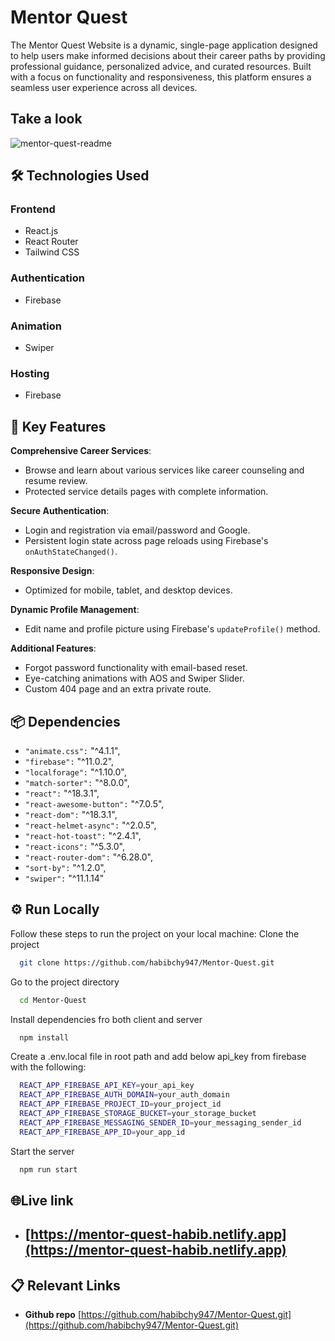 
# Mentor Quest

The Mentor Quest Website is a dynamic, single-page application designed to help users make informed decisions about their career paths by providing professional guidance, personalized advice, and curated resources. Built with a focus on functionality and responsiveness, this platform ensures a seamless user experience across all devices.





## Take a look
![mentor-quest-readme](https://github.com/user-attachments/assets/b1a11fd8-ccdc-4b91-8e98-b5fdba04a66d)
## 🛠️ Technologies Used
### Frontend
- React.js
- React Router
- Tailwind CSS
### Authentication
- Firebase
### Animation
- Swiper
### Hosting
- Firebase






## 🔑 Key Features

  **Comprehensive Career Services**:  
   - Browse and learn about various services like career counseling and resume review.  
   - Protected service details pages with complete information.  

  **Secure Authentication**:  
   - Login and registration via email/password and Google.  
   - Persistent login state across page reloads using Firebase's `onAuthStateChanged()`.  

  **Responsive Design**:  
   - Optimized for mobile, tablet, and desktop devices.  

  **Dynamic Profile Management**:  
   - Edit name and profile picture using Firebase's `updateProfile()` method.  

  **Additional Features**:  
   - Forgot password functionality with email-based reset.  
   - Eye-catching animations with AOS and Swiper Slider.  
   - Custom 404 page and an extra private route.  







    
## 📦 Dependencies
- `"animate.css":` "^4.1.1",
- `"firebase":` "^11.0.2",
- `"localforage":` "^1.10.0",
- `"match-sorter":` "^8.0.0",
- `"react":` "^18.3.1",
- `"react-awesome-button":` "^7.0.5",
- `"react-dom":` "^18.3.1",
- `"react-helmet-async":` "^2.0.5",
- `"react-hot-toast":` "^2.4.1",
- `"react-icons":` "^5.3.0",
- `"react-router-dom":` "^6.28.0",
- `"sort-by":` "^1.2.0",
- `"swiper":` "^11.1.14"
## ⚙️ Run Locally
Follow these steps to run the project on your local machine: 
Clone the project

```bash
  git clone https://github.com/habibchy947/Mentor-Quest.git
```

Go to the project directory

```bash
  cd Mentor-Quest
```

Install dependencies fro both client and server

```bash
  npm install
```
Create a .env.local file in root path and add below api_key from firebase with the following:
```bash
  REACT_APP_FIREBASE_API_KEY=your_api_key  
  REACT_APP_FIREBASE_AUTH_DOMAIN=your_auth_domain  
  REACT_APP_FIREBASE_PROJECT_ID=your_project_id  
  REACT_APP_FIREBASE_STORAGE_BUCKET=your_storage_bucket  
  REACT_APP_FIREBASE_MESSAGING_SENDER_ID=your_messaging_sender_id  
  REACT_APP_FIREBASE_APP_ID=your_app_id  
```

Start the server

```bash
  npm run start
```


## 🌐Live link

- ## [https://mentor-quest-habib.netlify.app](https://mentor-quest-habib.netlify.app)




## 📋 Relevant Links
- **Github repo**  [https://github.com/habibchy947/Mentor-Quest.git](https://github.com/habibchy947/Mentor-Quest.git)


